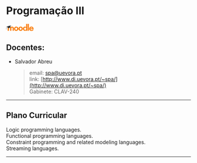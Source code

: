 # Programação III
[ <img width="75px" src="https://github.com/GBarradas/GBarradas/blob/main/img/moodle.png?raw=true">](https://www.moodle.uevora.pt/2223/course/view.php?id=517)
## Docentes:

- Salvador Abreu
  > email: [spa@uevora.pt](spa@uevora.pt)   
    link: [http://www.di.uevora.pt/~spa/](http://www.di.uevora.pt/~spa/)   
    Gabinete: CLAV-240

--- 
## Plano Curricular

Logic programming languages.  
Functional programming languages.  
Constraint programming and related modeling languages.  
Streaming languages.

---  

 

 <style>
     .red{
         color: red;
     }
    .markdown-body blockquote {
        background:rgb(140 143 147 / 17%);
        padding: 0 1em;
        padding: 0 1em;
        color: #000000;
        border-left: 0.25em solid #007fff;
    }   
 </style>
 <link rel="icon" href="../uevora.png">


